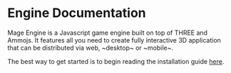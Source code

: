 # Engine Documentation

Mage Engine is a Javascript game engine built on top of THREE and Ammojs. It features all you need to create fully interactive 3D application that can be distributed via web, ~desktop~ or ~mobile~.

The best way to get started is to begin reading the installation guide [here](/engine/getting-started/installing-mage-engine.md).